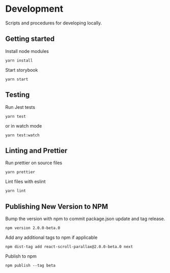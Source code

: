 # Development

Scripts and procedures for developing locally.

## Getting started

Install node modules

```
yarn install
```

Start storybook

```
yarn start
```

## Testing

Run Jest tests

```
yarn test
```

or in watch mode

```
yarn test:watch
```

## Linting and Prettier

Run prettier on source files

```
yarn prettier
```

Lint files with eslint

```
yarn lint
```

## Publishing New Version to NPM

Bump the version with npm to commit package.json update and tag release.

```
npm version 2.0.0-beta.0
```

Add any additional tags to npm if applicable

```
npm dist-tag add react-scroll-parallax@2.0.0-beta.0 next
```

Publish to npm

```
npm publish --tag beta
```
